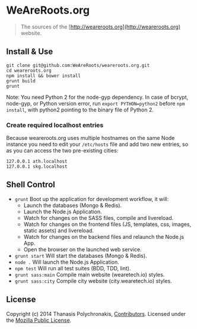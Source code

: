 # WeAreRoots.org

> The sources of the [http://weareroots.org](http://weareroots.org) website.

## Install & Use

```shell
git clone git@github.com:WeAreRoots/weareroots.org.git
cd weareroots.org
npm install && bower install
grunt build
grunt
```

Note: You need Python 2 for the node-gyp dependency.
In case of bcrypt, node-gyp, or Python version error, run `export PYTHON=python2` before `npm install`, with python2 pointing to the binary file of Python 2.


### Create required localhost entries

Because weareroots.org uses multiple hostnames on the same Node instance you need to edit your `/etc/hosts` file and add two new entries, so as you can access the two pre-existing cities:

```
127.0.0.1 ath.localhost
127.0.0.1 skg.localhost
```

## Shell Control

* `grunt` Boot up the application for development workflow, it will:
  * Launch the databases (Mongo & Redis).
  * Launch the Node.js Application.
  * Watch for changes on the SASS files, compile and livereload.
  * Watch for changes on the frontend files (JS, templates, css, images, static assets) and livereload.
  * Watch for changes on the backend files and relaunch the Node.js App.
  * Open the browser on the launched web service.
* `grunt start` Will start the databases (Mongo & Redis).
* `node .` Will launch the Node.js Application.
* `npm test` Will run all test suites (BDD, TDD, lint).
* `grunt sass:main` Compile main website (wearetech.io) styles.
* `grunt sass:city` Compile city website (city.wearetech.io) styles.

## License

Copyright (c) 2014 Thanasis Polychronakis, [Contributors](https://github.com/WeAreRoots/weareroots.org/graphs/contributors). Licensed under the [Mozilla Public License](LICENSE).
